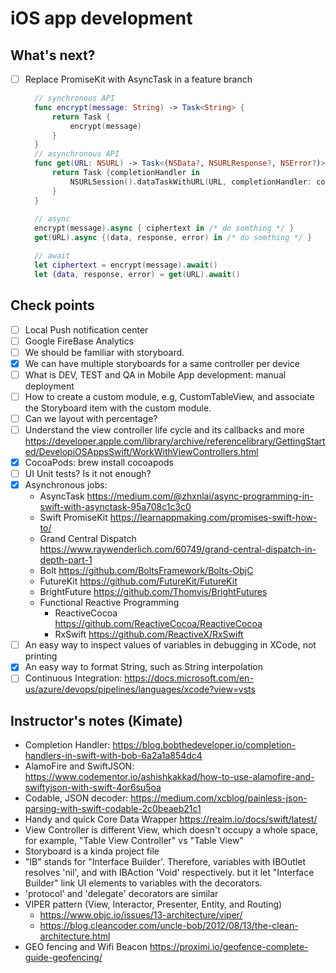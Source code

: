 # iOS app development

## What's next?
- [ ] Replace PromiseKit with AsyncTask in a feature branch
  ```swift
    // synchronous API
    func encrypt(message: String) -> Task<String> {
        return Task {
            encrypt(message)
        }
    }
    // asynchronous API
    func get(URL: NSURL) -> Task<(NSData?, NSURLResponse?, NSError?)> {
        return Task {completionHandler in
            NSURLSession().dataTaskWithURL(URL, completionHandler: completionHandler).resume()
        }
    }
    
    // async
    encrypt(message).async { ciphertext in /* do somthing */ }
    get(URL).async {(data, response, error) in /* do somthing */ }

    // await
    let ciphertext = encrypt(message).await()
    let (data, response, error) = get(URL).await()
  ```

## Check points
- [ ] Local Push notification center
- [ ] Google FireBase Analytics
- [ ] We should be familiar with storyboard.
- [x] We can have multiple storyboards for a same controller per device
- [ ] What is DEV, TEST and QA in Mobile App development: manual deployment
- [ ] How to create a custom module, e.g, CustomTableView, and associate the Storyboard item with the custom module.
- [ ] Can we layout with percentage?
- [ ] Understand the view controller life cycle and its callbacks and more https://developer.apple.com/library/archive/referencelibrary/GettingStarted/DevelopiOSAppsSwift/WorkWithViewControllers.html
- [x] CocoaPods: brew install cocoapods
- [ ] UI Unit tests? Is it not enough?
- [x] Asynchronous jobs:
  - AsyncTask https://medium.com/@zhxnlai/async-programming-in-swift-with-asynctask-95a708c1c3c0
  - Swift PromiseKit https://learnappmaking.com/promises-swift-how-to/
  - Grand Central Dispatch https://www.raywenderlich.com/60749/grand-central-dispatch-in-depth-part-1
  - Bolt https://github.com/BoltsFramework/Bolts-ObjC
  - FutureKit https://github.com/FutureKit/FutureKit
  - BrightFuture https://github.com/Thomvis/BrightFutures
  - Functional Reactive Programming
    * ReactiveCocoa https://github.com/ReactiveCocoa/ReactiveCocoa
    * RxSwift https://github.com/ReactiveX/RxSwift 
- [ ] An easy way to inspect values of variables in debugging in XCode, not printing
- [x] An easy way to format String, such as String interpolation
- [ ] Continuous Integration: https://docs.microsoft.com/en-us/azure/devops/pipelines/languages/xcode?view=vsts

## Instructor's notes (Kimate)
- Completion Handler: https://blog.bobthedeveloper.io/completion-handlers-in-swift-with-bob-6a2a1a854dc4
- AlamoFire and SwiftJSON: https://www.codementor.io/ashishkakkad/how-to-use-alamofire-and-swiftyjson-with-swift-4or6su5oa
- Codable, JSON decoder: https://medium.com/xcblog/painless-json-parsing-with-swift-codable-2c0beaeb21c1
- Handy and quick Core Data Wrapper https://realm.io/docs/swift/latest/
- View Controller is different View, which doesn't occupy a whole space, for example, "Table View Controller" vs "Table View"
- Storyboard is a kinda project file
- "IB" stands for "Interface Builder'. Therefore, variables with IBOutlet resolves 'nil', and with IBAction 'Void' respectively. but it let "Interface Builder" link UI elements to variables with the decorators.
- 'protocol' and 'delegate' decorators are similar
- VIPER pattern (View, Interactor, Presenter, Entity, and Routing)
  * https://www.objc.io/issues/13-architecture/viper/
  * https://blog.cleancoder.com/uncle-bob/2012/08/13/the-clean-architecture.html
- GEO fencing and Wifi Beacon https://proximi.io/geofence-complete-guide-geofencing/
